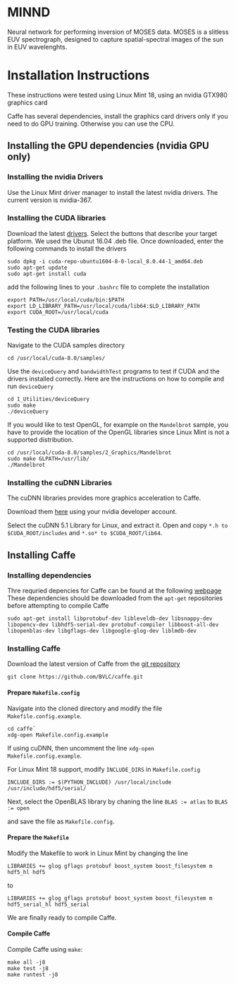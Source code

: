 # MINND
Neural network for performing inversion of MOSES data. MOSES is a slitless EUV spectrograph, designed to capture spatial-spectral images of the sun in EUV wavelenghts.

# Installation Instructions

These instructions were tested using Linux Mint 18, using an nvidia GTX980 graphics card

Caffe has several dependencies, install the graphics card drivers only if you need to do GPU training. Otherwise you can use the CPU.

## Installing the GPU dependencies (nvidia GPU only)
### Installing the nvidia Drivers
Use the Linux Mint driver manager to install the latest nvidia drivers. The current version is nvidia-367.

### Installing the CUDA libraries

Download the latest [drivers](https://developer.nvidia.com/cuda-downloads). Select the buttons that describe your target platform. We used the Ubunut 16.04 .deb file. Once downloaded, enter the following commands to install the drivers
```
sudo dpkg -i cuda-repo-ubuntu1604-8-0-local_8.0.44-1_amd64.deb
sudo apt-get update
sudo apt-get install cuda
```

add the following lines to your `.bashrc` file to complete the installation

```
export PATH=/usr/local/cuda/bin:$PATH
export LD_LIBRARY_PATH=/usr/local/cuda/lib64:$LD_LIBRARY_PATH
export CUDA_ROOT=/usr/local/cuda
```

### Testing the CUDA libraries
Navigate to the CUDA samples directory

`cd /usr/local/cuda-8.0/samples/`

Use the `deviceQuery` and `bandwidthTest` programs to test if CUDA and the drivers installed correctly. Here are the instructions on how to compile and run `deviceQuery`
```
cd 1_Utilities/deviceQuery
sudo make
./deviceQuery
```
If you would like to test OpenGL, for example on the `Mandelbrot` sample, you have to provide the location of the OpenGL libraries since Linux Mint is not a supported distribution.
```
cd /usr/local/cuda-8.0/samples/2_Graphics/Mandelbrot
sudo make GLPATH=/usr/lib/
./Mandelbrot
```
### Installing the cuDNN Libraries

The cuDNN libraries provides more graphics acceleration to Caffe.

Download them [here](https://developer.nvidia.com/rdp/cudnn-download) using your nvidia developer account.

Select the cuDNN 5.1 Library for Linux, and extract it. Open and copy `*.h to $CUDA_ROOT/includes` and `*.so* to $CUDA_ROOT/lib64`.

## Installing Caffe

### Installing dependencies
Thre requried depencies for Caffe can be found at the following [webpage](http://caffe.berkeleyvision.org/install_apt.html)
These dependencies should be downloaded from the `apt-get` repositories before attempting to compile Caffe
```
sudo apt-get install libprotobuf-dev libleveldb-dev libsnappy-dev libopencv-dev libhdf5-serial-dev protobuf-compiler libboost-all-dev libopenblas-dev libgflags-dev libgoogle-glog-dev liblmdb-dev
```

### Installing Caffe
Download the latest version of Caffe from the [git repository](https://github.com/BVLC/caffe)

`git clone https://github.com/BVLC/caffe.git`

#### Prepare `Makefile.config`

Navigate into the cloned directory and modify the file `Makefile.config.example`.
```
cd caffe`
xdg-open Makefile.config.example
```
If using cuDNN, then uncomment the line `xdg-open Makefile.config.example`.

For Linux Mint 18 support, modify `INCLUDE_DIRS` in `Makefile.config`

`INCLUDE_DIRS := $(PYTHON_INCLUDE) /usr/local/include /usr/include/hdf5/serial/`

Next, select the OpenBLAS library by chaning the line
`BLAS := atlas`
to
`BLAS := open`

and save the file as `Makefile.config`.

#### Prepare the `Makefile`

Modify the Makefile to work in Linux Mint by changing the line

`LIBRARIES += glog gflags protobuf boost_system boost_filesystem m hdf5_hl hdf5`

to

`LIBRARIES += glog gflags protobuf boost_system boost_filesystem m hdf5_serial_hl hdf5_serial`

We are finally ready to compile Caffe.

#### Compile Caffe

Compile Caffe using `make`:
```
make all -j8
make test -j8
make runtest -j8
```
